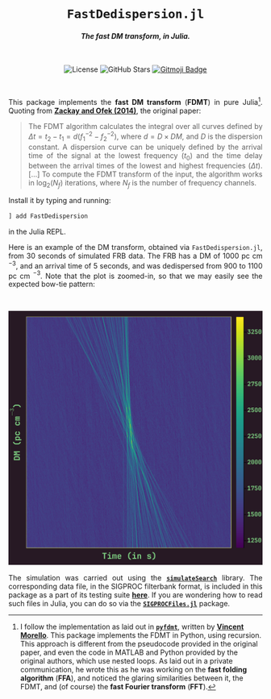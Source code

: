 <div align="center">
<h1><code>FastDedispersion.jl</code></h1>
<h4><i>The fast DM transform, in Julia.</i></h4>
<br/>

![License][license]
![GitHub Stars][stars]
[![Gitmoji Badge][gitmoji_badge]][gitmoji]

<br/>
</div>

<div align="justify">

This package implements the **fast DM transform** (**FDMT**) in pure Julia[^1]. Quoting from [**Zackay and Ofek (2014)**](https://iopscience.iop.org/article/10.3847/1538-4357/835/1/11), the original paper:

> The FDMT algorithm calculates the integral over all curves defined by $\Delta t = t _{2} - t _{1} = d (f _{1} ^{-2} - f _{2} ^{-2})$, where $d = D \times DM$, and $D$ is the dispersion constant. A dispersion curve can be uniquely defined by the arrival time of the signal at the lowest frequency ($t _{0}$) and the time delay between the arrival times of the lowest and highest frequencies ($\Delta t$). [...] To compute the FDMT transform of the input, the algorithm works in $\log _{2}(N _{f})$ iterations, where $N _{f}$ is the number of frequency channels.

Install it by typing and running:

```bash
] add FastDedispersion
```

in the Julia REPL.


Here is an example of the DM transform, obtained via `FastDedispersion.jl`, from 30 seconds of simulated FRB data. The FRB has a DM of 1000 pc cm $^{-3}$, and an arrival time of 5 seconds, and was dedispersed from 900 to 1100 pc cm $^{-3}$. Note that the plot is zoomed-in, so that we may easily see the expected bow-tie pattern:

<br/>

![Plot: Example dedispersed time series via FastDedispersion.jl](./assets/example_dmt.png)

The simulation was carried out using the [**`simulateSearch`**](https://bitbucket.csiro.au/projects/PSRSOFT/repos/simulatesearch/browse) library. The corresponding data file, in the SIGPROC filterbank format, is included in this package as a part of its testing suite [**here**](./test/data/frb.fil). If you are wondering how to read such files in Julia, you can do so via the [**`SIGPROCFiles.jl`**][SF] package.

[^1]: I follow the implementation as laid out in [**`pyfdmt`**][pyfdmt], written by [**Vincent Morello**][vincent]. This package implements the FDMT in Python, using recursion. This approach is different from the pseudocode provided in the original paper, and even the code in MATLAB and Python provided by the original authors, which use nested loops. As laid out in a private communication, he wrote this as he was working on the **fast folding algorithm** (**FFA**), and noticed the glaring similarities between it, the FDMT, and (of course) the **fast Fourier transform** (**FFT**).

</div>

[gitmoji]: https://gitmoji.dev
[vincent]: https://github.com/v-morello
[presto]: https://github.com/scottransom/presto
[pyfdmt]: https://bitbucket.org/vmorello/pyfdmt
[SF]: https://github.com/astrogewgaw/SIGPROCFiles.jl
[fdmtjl]: https://github.com/kiranshila/FastDMTransform.jl
[gitmoji_badge]: https://img.shields.io/badge/gitmoji-%20😜%20😍-FFDD67.svg?style=for-the-badge
[stars]: https://img.shields.io/github/stars/astrogewgaw/FastDedispersion.jl?style=for-the-badge
[license]: https://img.shields.io/github/license/astrogewgaw/FastDedispersion.jl?style=for-the-badge
